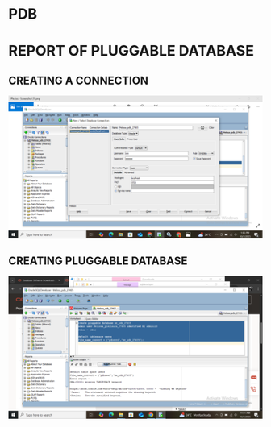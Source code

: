 # PDB
# REPORT OF PLUGGABLE DATABASE
## CREATING A CONNECTION
![IMAGE ALT](https://github.com/Melissa-10-10/PDB/blob/63b1031bd90bf74a9b149c0011026ae581700b06/Screenshot%20(7).png)

## CREATING PLUGGABLE DATABASE
![IMAGE ALT](https://github.com/Melissa-10-10/PDB/blob/9981af971cb2211a0004db93e23f57194cd7dd9e/Screenshot%20(2).png)
